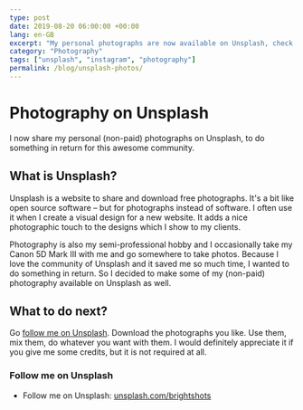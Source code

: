 ```yaml
---
type: post
date: 2019-08-20 06:00:00 +00:00
lang: en-GB
excerpt: "My personal photographs are now available on Unsplash, check it out!"
category: "Photography"
tags: ["unsplash", "instagram", "photography"]
permalink: /blog/unsplash-photos/
---
```


# Photography on Unsplash

I now share my personal (non-paid) photographs on Unsplash, to do something in return for this awesome community.

## What is Unsplash?

Unsplash is a website to share and download free photographs. It's a bit like open source software &ndash; but for photographs instead of software. I often use it when I create a visual design for a new website. It adds a nice photographic touch to the designs which I show to my clients.

Photography is also my semi-professional hobby and I occasionally take my Canon 5D Mark III with me and go somewhere to take photos. Because I love the community of Unsplash and it saved me so much time, I wanted to do something in return. So I decided to make some of my (non-paid) photography available on Unsplash as well.

## What to do next?

Go [follow me on Unsplash](https://unsplash.com/brightshots). Download the photographs you like. Use them, mix them, do whatever you want with them. I would definitely appreciate it if you give me some credits, but it is not required at all.

### Follow me on Unsplash

- Follow me on Unsplash: [unsplash.com/brightshots](https://unsplash.com/brightshots)
